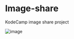 # Image-share
KodeCamp image share project

![image](https://user-images.githubusercontent.com/55362277/130370677-64207836-870b-40b8-9199-3d5aedb8c952.png)
